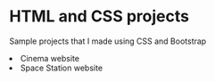 <h1> HTML and CSS projects</h1>
    <P> Sample projects that I made using CSS and Bootstrap </P>
        <li>Cinema website</li>
        <li>Space Station website</li>